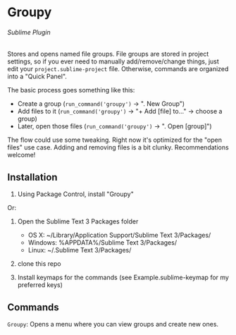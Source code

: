  Groupy
========
###### Sublime Plugin

Stores and opens named file groups.  File groups are stored in project settings,
so if you ever need to manually add/remove/change things, just edit your
`project.sublime-project` file.  Otherwise, commands are organized into a "Quick
Panel".

The basic process goes something like this:

- Create a group (`run_command('groupy')` -> ". New Group")
- Add files to it (`run_command('groupy')` -> "+ Add [file] to…" -> choose a group)
- Later, open those files (`run_command('groupy')` -> ". Open [group]")

The flow could use some tweaking.  Right now it's optimized for the "open files"
use case.  Adding and removing files is a bit clunky.  Recommendations welcome!

 Installation
--------------

1. Using Package Control, install "Groupy"

Or:

1. Open the Sublime Text 3 Packages folder

    - OS X: ~/Library/Application Support/Sublime Text 3/Packages/
    - Windows: %APPDATA%/Sublime Text 3/Packages/
    - Linux: ~/.Sublime Text 3/Packages/

2. clone this repo
3. Install keymaps for the commands (see Example.sublime-keymap for my preferred keys)

 Commands
----------

`Groupy`: Opens a menu where you can view groups and create new ones.
